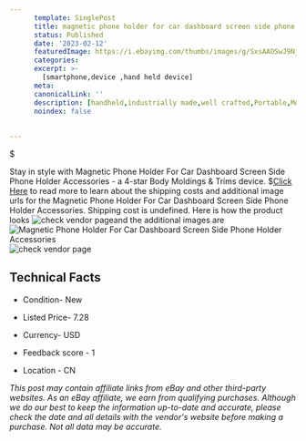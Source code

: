 ```yaml
---
      template: SinglePost
      title: magnetic phone holder for car dashboard screen side phone holder accessories
      status: Published
      date: '2023-02-12'
      featuredImage: https://i.ebayimg.com/thumbs/images/g/SxsAAOSwJ9Nj2LO4/s-l225.jpg
      categories: 
      excerpt: >-
        [smartphone,device ,hand held device]
      meta:
      canonicalLink: ''
      description: [handheld,industrially made,well crafted,Portable,Mobile,Compact,Convenient,Lightweight,Maneuverable,Man-portable,Miniature,Carriable,Hand-held,Light,Holdable,Transportable,Mobile device,Pocket-sized,On-the-go,Wireless,Cordless,Compact size,Convenient size, smartphone,device ,hand held device]
      noindex: false
      
        
---
```

$

Stay in style with Magnetic Phone Holder For Car Dashboard Screen Side Phone Holder Accessories - a 4-star Body Moldings & Trims device.
$[Click Here](https://www.ebay.com/itm/364128164495?fits=Make%3AMercury&hash=item54c7bada8f%3Ag%3ASxsAAOSwJ9Nj2LO4&mkevt=1&mkcid=1&mkrid=711-53200-19255-0&campid=%253CePNCampaignId%253E&customid=%253CreferenceId%253E&toolid=10049) to read more to learn about the shipping costs and additional image urls for the Magnetic Phone Holder For Car Dashboard Screen Side Phone Holder Accessories. Shipping cost is undefined. Here is how the product looks ![check vendor page](https://i.ebayimg.com/thumbs/images/g/SxsAAOSwJ9Nj2LO4/s-l225.jpg)and the additional images are![Magnetic Phone Holder For Car Dashboard Screen Side Phone Holder Accessories](https://i.ebayimg.com/images/g/SxsAAOSwJ9Nj2LO4/s-l1200.jpg)![check vendor page](https://origin-galleryplus.ebayimg.com/ws/web/364128164495_2_0_1/225x225.jpg,https://origin-galleryplus.ebayimg.com/ws/web/364128164495_3_0_1/225x225.jpg,https://origin-galleryplus.ebayimg.com/ws/web/364128164495_4_0_1/225x225.jpg,https://origin-galleryplus.ebayimg.com/ws/web/364128164495_5_0_1/225x225.jpg,https://origin-galleryplus.ebayimg.com/ws/web/364128164495_6_0_1/225x225.jpg,https://origin-galleryplus.ebayimg.com/ws/web/364128164495_7_0_1/225x225.jpg,https://origin-galleryplus.ebayimg.com/ws/web/364128164495_8_0_1/225x225.jpg,https://origin-galleryplus.ebayimg.com/ws/web/364128164495_9_0_1/225x225.jpg,https://origin-galleryplus.ebayimg.com/ws/web/364128164495_10_0_1/225x225.jpg)



 ## Technical Facts 



     
      

 - Condition- New 


      

 - Listed Price- 7.28 


      

 - Currency- USD 


      

 - Feedback score - 1 


      

 - Location - CN 


      
      

 *_This post may contain affiliate links from eBay and other third-party websites. As an eBay affiliate, we earn from qualifying purchases. Although we do our best to keep the information up-to-date and accurate, please check the date and all details with the vendor's website before making a purchase. Not all data may be accurate._*






